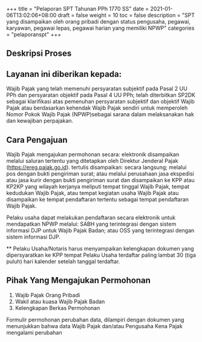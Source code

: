 +++
title = "Pelaporan SPT Tahunan PPh 1770 SS"
date = 2021-01-06T13:02:06+08:00
draft = false
weight = 10
toc = false
description = "SPT yang disampaikan oleh orang pribadi dengan status pengusaha, pegawai, karyawan, pegawai lepas, pegawai harian yang memiliki NPWP"
categories = "pelaporanspt"
+++
## Deskripsi Proses

## Layanan ini diberikan kepada:

Wajib Pajak yang telah memenuhi persyaratan subjektif pada Pasal 2 UU PPh dan persyaratan objektif pada Pasal 4 UU PPh;
telah diterbitkan SP2DK sebagai klarifikasi atas pemenuhan persyaratan subjektif dan objektif Wajib Pajak atau berdasarkan kehendak Wajib Pajak sendiri untuk memperoleh Nomor Pokok Wajib Pajak (NPWP)sebagai sarana dalam melaksanakan hak dan kewajiban perpajakan.
 

## Cara Pengajuan

Wajib Pajak mengajukan permohonan secara:
elektronik disampaikan melalui saluran tertentu yang ditetapkan oleh Direktur Jenderal Pajak (https://ereg.pajak.go.id).
tertulis disampaikan:
secara langsung;
melalui pos dengan bukti pengiriman surat; atau
melalui perusahaan jasa ekspedisi atau jasa kurir dengan bukti pengiriman surat dan disampaikan ke KPP atau KP2KP yang wilayah kerjanya meliputi tempat tinggal Wajib Pajak, tempat kedudukan Wajib Pajak, atau tempat kegiatan usaha Wajib Pajak atau disampaikan ke tempat pendaftaran tertentu sebagai tempat pendaftaran Wajib Pajak.
 

Pelaku usaha dapat melakukan pendaftaran secara elektronik untuk mendapatkan NPWP melalui:
SABH yang terintegrasi dengan sistem informasi DJP untuk Wajib Pajak Badan; atau
OSS yang terintegrasi dengan sistem informasi DJP.
 

** Pelaku Usaha/Notaris harus menyampaikan kelengkapan dokumen yang dipersyaratkan ke KPP tempat Pelaku Usaha terdaftar paling lambat 30 (tiga puluh) hari kalender setelah tanggal terdaftar.

## Pihak Yang Mengajukan Permohonan

1. Wajib Pajak Orang Pribadi
2. Wakil atau kuasa Wajib Pajak Badan
3. Kelengkapan Berkas Permohonan

Formulir permohonan perubahan data, dilampiri dengan dokumen yang menunjukkan bahwa data Wajib Pajak dan/atau Pengusaha Kena Pajak mengalami perubahan